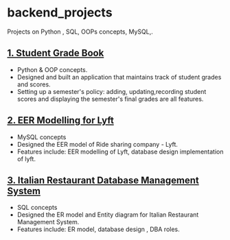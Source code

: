 # backend_projects
Projects on Python , SQL, OOPs concepts, MySQL,.

## [1. Student Grade Book](https://github.com/shoumyasingh/backend_projects/tree/main/Student%20Grade%20Book)
- Python & OOP concepts.
- Designed and built an application that maintains track of student grades and scores.
- Setting up a semester's policy: adding, updating,recording student scores and displaying the semester's final grades are all features.

## [2. EER Modelling for Lyft](https://github.com/shoumyasingh/backend_projects/tree/main/EER%20Modelling%20of%20Lyft)
- MySQL concepts
- Designed the EER model of Ride sharing company - Lyft. 
- Features include: EER modelling of Lyft, database design implementation of lyft.

## [3. Italian Restaurant Database Management System](https://github.com/shoumyasingh/backend_projects/tree/main/Italian%20Restaurant%20Database%20Management%20system%20)
- SQL concepts
- Designed the ER model and Entity diagram for Italian Restaurant Management System. 
- Features include: ER model, database design , DBA roles.
